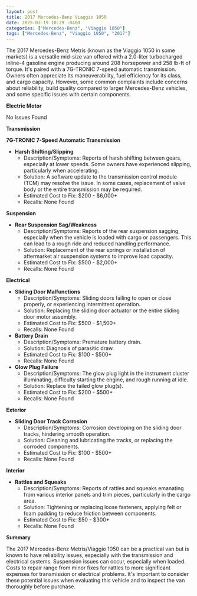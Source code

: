 ```yaml
---
layout: post
title: 2017 Mercedes-Benz Viaggio 1050
date: 2025-03-19 10:29 -0400
categories: ["Mercedes-Benz", "Viaggio 1050"]
tags: ["Mercedes-Benz", "Viaggio 1050", "2017"]
---
```

The 2017 Mercedes-Benz Metris (known as the Viaggio 1050 in some markets) is a versatile mid-size van offered with a 2.0-liter turbocharged inline-4 gasoline engine producing around 208 horsepower and 258 lb-ft of torque. It's paired with a 7G-TRONIC 7-speed automatic transmission. Owners often appreciate its maneuverability, fuel efficiency for its class, and cargo capacity. However, some common complaints include concerns about reliability, build quality compared to larger Mercedes-Benz vehicles, and some specific issues with certain components.

**Electric Motor**

No Issues Found

**Transmission**

**7G-TRONIC 7-Speed Automatic Transmission**
* **Harsh Shifting/Slipping**
    * Description/Symptoms: Reports of harsh shifting between gears, especially at lower speeds. Some owners have experienced slipping, particularly when accelerating.
    * Solution: A software update to the transmission control module (TCM) may resolve the issue. In some cases, replacement of valve body or the entire transmission may be required.
    * Estimated Cost to Fix: $200 - $6,000+
    * Recalls: None Found

**Suspension**

* **Rear Suspension Sag/Weakness**
    * Description/Symptoms: Reports of the rear suspension sagging, especially when the vehicle is loaded with cargo or passengers. This can lead to a rough ride and reduced handling performance.
    * Solution: Replacement of the rear springs or installation of aftermarket air suspension systems to improve load capacity.
    * Estimated Cost to Fix: $500 - $2,000+
    * Recalls: None Found

**Electrical**

* **Sliding Door Malfunctions**
    * Description/Symptoms: Sliding doors failing to open or close properly, or experiencing intermittent operation.
    * Solution: Replacing the sliding door actuator or the entire sliding door motor assembly.
    * Estimated Cost to Fix: $500 - $1,500+
    * Recalls: None Found
* **Battery Drain**
    * Description/Symptoms: Premature battery drain.
    * Solution: Diagnosis of parasitic draw.
    * Estimated Cost to Fix: $100 - $500+
    * Recalls: None Found
* **Glow Plug Failure**
    * Description/Symptoms: The glow plug light in the instrument cluster illuminating, difficulty starting the engine, and rough running at idle.
    * Solution: Replace the failed glow plug(s).
    * Estimated Cost to Fix: $200 - $500+
    * Recalls: None Found

**Exterior**

* **Sliding Door Track Corrosion**
    * Description/Symptoms: Corrosion developing on the sliding door tracks, hindering smooth operation.
    * Solution: Cleaning and lubricating the tracks, or replacing the corroded components.
    * Estimated Cost to Fix: $100 - $500+
    * Recalls: None Found

**Interior**

* **Rattles and Squeaks**
    * Description/Symptoms: Reports of rattles and squeaks emanating from various interior panels and trim pieces, particularly in the cargo area.
    * Solution: Tightening or replacing loose fasteners, applying felt or foam padding to reduce friction between components.
    * Estimated Cost to Fix: $50 - $300+
    * Recalls: None Found

**Summary**

The 2017 Mercedes-Benz Metris/Viaggio 1050 can be a practical van but is known to have reliability issues, especially with the transmission and electrical systems. Suspension issues can occur, especially when loaded. Costs to repair range from minor fixes for rattles to more significant expenses for transmission or electrical problems. It's important to consider these potential issues when evaluating this vehicle and to inspect the van thoroughly before purchase.

